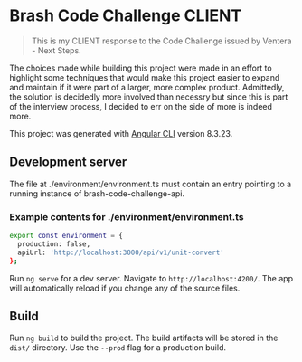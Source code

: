 # Brash Code Challenge CLIENT
> This is my CLIENT response to the Code Challenge issued by Ventera - Next Steps.

The choices made while building this project were made in an effort to highlight some techniques that would make this project easier to expand and maintain if it were part of a larger, more complex product. Admittedly, the solution is decidedly more involved than necessry but since this is part of the interview process, I decided to err on the side of more is indeed more.

This project was generated with [Angular CLI](https://github.com/angular/angular-cli) version 8.3.23.

## Development server

The file at ./environment/environment.ts must contain an entry pointing to a running instance of brash-code-challenge-api.

### Example contents for ./environment/environment.ts

```sh
export const environment = {
  production: false,
  apiUrl: 'http://localhost:3000/api/v1/unit-convert' 
};
```

Run `ng serve` for a dev server. Navigate to `http://localhost:4200/`. The app will automatically reload if you change any of the source files.

## Build

Run `ng build` to build the project. The build artifacts will be stored in the `dist/` directory. Use the `--prod` flag for a production build.

